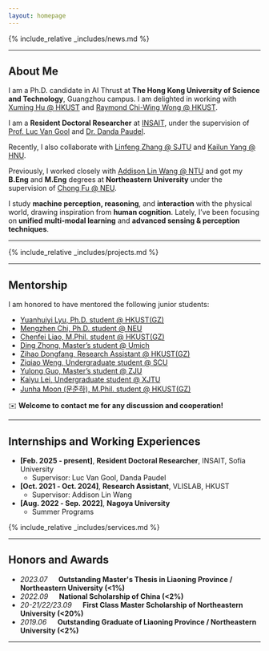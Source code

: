 ```yaml
---
layout: homepage
---
```


{% include_relative _includes/news.md %}

---

## About Me
I am a Ph.D. candidate in AI Thrust at **The Hong Kong University of Science and Technology**, Guangzhou campus. I am delighted in working with [Xuming Hu @ HKUST](https://xuminghu.github.io/) and [Raymond Chi-Wing Wong @ HKUST](https://www.cse.ust.hk/~raywong/).

I am a **Resident Doctoral Researcher** at [INSAIT](https://insait.ai/), under the supervision of [Prof. Luc Van Gool](https://insait.ai/prof-luc-van-gool/) and [Dr. Danda Paudel](https://insait.ai/dr-danda-paudel/).

Recently, I also collaborate with [Linfeng Zhang @ SJTU](http://www.zhanglinfeng.tech/) and [Kailun Yang @ HNU](https://www.yangkailun.com/).

Previously, I worked closely with [Addison Lin Wang @ NTU](https://scholar.google.com.hk/citations?user=SReb2csAAAAJ&hl=zh-CN) and got my **B.Eng** and **M.Eng** degrees at **Northeastern University** under the supervision of [Chong Fu @ NEU](https://scholar.google.com.hk/citations?user=xq76xEMAAAAJ&hl=zh-CN).

I study **machine perception, reasoning**, and **interaction** with the physical world, drawing inspiration from **human cognition**. Lately, I’ve been focusing on **unified multi-modal learning** and **advanced sensing & perception techniques**.

---

{% include_relative _includes/projects.md %}

---

## Mentorship
I am honored to have mentored the following junior students:

- [Yuanhuiyi Lyu, Ph.D. student @ HKUST(GZ)](https://qc-ly.github.io/)  
- [Mengzhen Chi, Ph.D. student @ NEU]()  
- [Chenfei Liao, M.Phil. student @ HKUST(GZ)](https://scholar.google.com.hk/citations?user=2ZlT5o0AAAAJ&hl=zh-CN&oi=ao)  
- [Ding Zhong, Master’s student @ Umich](https://scholar.google.com.hk/citations?hl=zh-CN&user=927Gr88AAAAJ)  
- [Zihao Dongfang, Research Assistant @ HKUST(GZ)]()  
- [Ziqiao Weng, Undergraduate student @ SCU]()  
- [Yulong Guo, Master’s student @ ZJU]()  
- [Kaiyu Lei, Undergraduate student @ XJTU]()  
- [Junha Moon (문준하), M.Phil. student @ HKUST(GZ)]()

✉️ **Welcome to contact me for any discussion and cooperation!**

---

## Internships and Working Experiences

- **[Feb. 2025 ‑ present]**, **Resident Doctoral Researcher**, INSAIT, Sofia University  
  - Supervisor: Luc Van Gool, Danda Paudel
- **[Oct. 2021 ‑ Oct. 2024]**, **Research Assistant**, VLISLAB, HKUST  
  - Supervisor: Addison Lin Wang
- **[Aug. 2022 ‑ Sep. 2022]**, **Nagoya University**  
  - Summer Programs

{% include_relative _includes/services.md %}

---

## Honors and Awards
- *2023.07* &emsp; **Outstanding Master's Thesis in Liaoning Province / Northeastern University (<1%)**
- *2022.09* &emsp; **National Scholarship of China (<2%)**
- *20-21/22/23.09* &emsp; **First Class Master Scholarship of Northeastern University (<20%)**
- *2019.06* &emsp; **Outstanding Graduate of Liaoning Province / Northeastern University (<2%)**

---

<script type='text/javascript' id='clustrmaps' src='//cdn.clustrmaps.com/map_v2.js?cl=080808&w=a&t=tt&d=zrl7WjzBxF_qKC05N5OneNhjFigQ9jPab4GJHSWvjkI&co=ffffff&cmo=3acc3a&cmn=ff5353&ct=808080'></script>

